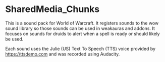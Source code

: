 # SharedMedia_Chunks

This is a sound pack for World of Warcraft. It registers sounds to the wow sound library so those sounds can be used in weakauras and addons.
It focuses on sounds for druids to alert when a spell is ready or should likely be used.

Each sound uses the Julie (US) Text To Speech (TTS) voice provided by https://ttsdemo.com and was recorded using Audacity.
